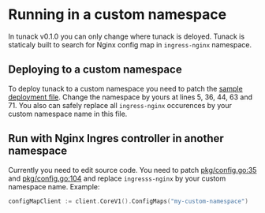 # Running in a custom namespace

In tunack v0.1.0 you can only change where tunack is deloyed.
Tunack is staticaly built to search for Nginx config map in `ingress-nginx` namespace.

## Deploying to a custom namespace

To deploy tunack to a custom namespace you need to patch the [sample deployment file][1].
Change the namespace by yours at lines 5, 36, 44, 63 and 71.
You also can safely replace all `ingress-nginx` occurences by your custom namespace name in this file.

## Run with Nginx Ingres controller in another namespace
Currently you need to edit source code.
You need to patch [pkg/config.go:35][2] and [pkg/config.go:104][3] and replace `ingresss-nginx` by your custom namespace name.
Example:
```go
configMapClient := client.CoreV1().ConfigMaps("my-custom-namespace")
```

[1]: https://github.com/dahus/tunack/blob/7c1a57fe152c10aed2fc5d03e0df4d14437081ce/deploy/with-rbac.yaml
[2]: https://github.com/dahus/tunack/blob/master/pkg/config.go#L35
[3]: https://github.com/dahus/tunack/blob/master/pkg/config.go#L104